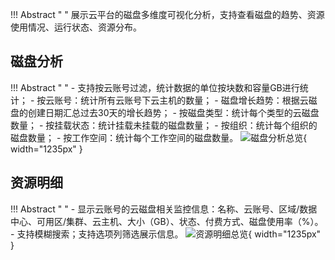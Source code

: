 
!!! Abstract " "
    展示云平台的磁盘多维度可视化分析，支持查看磁盘的趋势、资源使用情况、运行状态、资源分布。

## 磁盘分析

!!! Abstract " "
    -   支持按云账号过滤，统计数据的单位按块数和容量GB进行统计；
    -   按云账号：统计所有云账号下云主机的数量；
    -   磁盘增长趋势：根据云磁盘的创建日期汇总过去30天的增长趋势；
    -   按磁盘类型：统计每个类型的云磁盘数量；
    -   按挂载状态：统计挂载未挂载的磁盘数量；
    -   按组织：统计每个组织的磁盘数量；
    -   按工作空间：统计每个工作空间的磁盘数量。
![磁盘分析总览](./img/operation-analytics/disk_analysis/磁盘分析总览.png){ width="1235px" } 


## 资源明细

!!! Abstract " "
    -   显示云账号的云磁盘相关监控信息：名称、云账号、区域/数据中心、可用区/集群、云主机、大小（GB）、状态、付费方式、磁盘使用率（%）。<br />
    -   支持模糊搜索；支持选项列筛选展示信息。
![资源明细总览](./img/operation-analytics/disk_analysis/资源明细总览.png){ width="1235px" } 